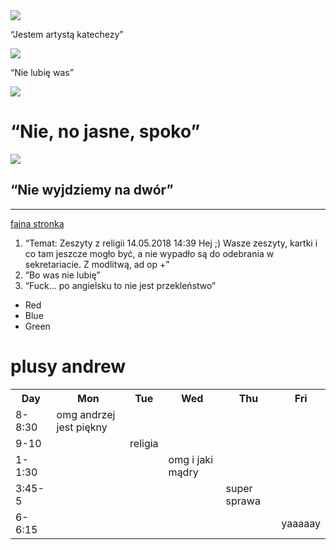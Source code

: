 <html><head>
 </head>
 <body>

<title>PIĘKNE ZDJĘCIA OJCA ANDRZEJA I CYTATY</title>


<img src="https://poznan.dominikanie.pl/wp-content/uploads/sites/10/2016/07/andrzejdrozdswA16_021911-420x294.jpg">
<p> “Jestem artystą katechezy” </p>
<img src="http://static.wixstatic.com/media/0afbeb_737e7ccff0f04f9dafcf4b5ad061706c~mv2_d_3072_2048_s_2.jpg/v1/fill/w_318,h_238,al_c,q_80,usm_0.66_1.00_0.01/0afbeb_737e7ccff0f04f9dafcf4b5ad061706c~mv2_d_3072_2048_s_2.webp">
<p> “Nie lubię was” </p>
<img src="https://poznan.dominikanie.pl/wp-content/uploads/sites/10/2017/12/Drozd-195x136.jpg">
 <h1> “Nie, no jasne, spoko” </h1>
 <img src="https://poznan.dominikanie.pl/wp-content/uploads/sites/10/2016/07/andrzejdrozdswA16_021911-420x294.jpg">
 <h2> “Nie wyjdziemy na dwór” </h2>
 <hr>

 <a href="http://SmoothieG.github.io">fajna stronka </a>
<ol>
<li>“Temat: Zeszyty z religii
14.05.2018 14:39
Hej ;) Wasze zeszyty, kartki i co tam jeszcze mogło być, a nie wypadło są do odebrania w sekretariacie.
Z modlitwą,
ad op
+”
</li>
<li>“Bo was nie lubię”</li>
<li>“Fuck… po angielsku to nie jest przekleństwo”</li>
</ol>
<ul>
<li>Red</li>
<li>Blue</li>
<li>Green</li>
</ul> 
 <h1><span>plusy andrew</span></h1>
<table>
<tbody><tr>
  <th>Day</th>
  <th>Mon</th>
  <th>Tue</th>
  <th>Wed</th>
  <th>Thu</th>
  <th>Fri</th>
</tr>
<tr>
  <td>8-8:30</td>
  <td class="selected">omg andrzej jest piękny</td>
  <td></td>
  <td></td>
  <td></td>
  <td></td>
</tr>
<tr>
  <td>9-10</td>
  <td></td>
  <td class="selected">religia</td>
  <td></td>
  <td></td>
  <td></td>
</tr>
<tr>
  <td>1-1:30</td>
  <td></td>
  <td></td>
  <td class="selected">omg i jaki mądry</td>
  <td></td>
  <td></td>
</tr>
<tr>
  <td>3:45-5</td>
  <td></td>
  <td></td>
  <td></td>
  <td class="selected">super sprawa</td>
  <td></td>
</tr>
<tr>
  <td>6-6:15</td>
  <td></td>
  <td></td>
  <td></td>
  <td></td>
  <td class="selected">yaaaaay</td>
</tr>
</tbody>
</table>



</body>
</html>

